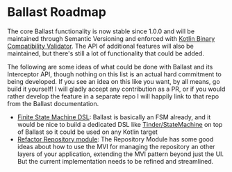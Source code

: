 ---
---

# Ballast Roadmap

The core Ballast functionality is now stable since 1.0.0 and will be maintained through Semantic Versioning and enforced
with [Kotlin Binary Compatibility Validator][b]. The API of additional features will also be maintained, but there's 
still a lot of functionality that could be added.

The following are some ideas of what could be done with Ballast and its Interceptor API, though nothing on this list is 
an actual hard commitment to being developed. If you see an idea on this like you want, by all means, go build it
yourself! I will gladly accept any contribution as a PR, or if you would rather develop the feature in a separate repo
I will happily link to that repo from the Ballast documentation.

- [Finite State Machine DSL][#7]: Ballast is basically an FSM already, and it would be nice to build a dedicated DSL
  like [Tinder/StateMachine][a] on top of Ballast so it could be used on any Kotlin target
- [Refactor Repository module][#31]: The Repository Module has some good ideas about how to use the MVI for managing the 
  repository an other layers of your application, extending the MVI pattern beyond just the UI. But the current 
  implementation needs to be refined and streamlined.

[#7]: https://github.com/copper-leaf/ballast/issues/7
[a]: https://github.com/Tinder/StateMachine
[b]: https://github.com/Kotlin/binary-compatibility-validator
[#31]: https://github.com/copper-leaf/ballast/issues/31
[#12]: https://github.com/copper-leaf/ballast/issues/12
[#6]: https://github.com/copper-leaf/ballast/issues/6
[c]: https://github.com/DevSrSouza/compose-jetbrains-theme
